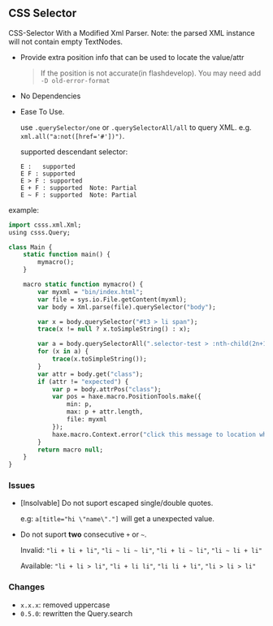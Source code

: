 CSS Selector
--------

CSS-Selector With a Modified Xml Parser. Note: the parsed XML instance will not contain empty TextNodes.

* Provide extra position info that can be used to locate the value/attr

  > If the position is not accurate(in flashdevelop). You may need add `-D old-error-format`

* No Dependencies

* Ease To Use.

  use `.querySelector/one` or `.querySelectorAll/all` to query XML. e.g. `xml.all("a:not([href='#'])")`.

  supported descendant selector:

  ```
  E :   supported
  E F : supported
  E > F : supported
  E + F : supported  Note: Partial
  E ~ F : supported  Note: Partial
  ```

example:

```haxe
import csss.xml.Xml;
using csss.Query;

class Main {
    static function main() {
        mymacro();
    }

    macro static function mymacro() {
        var myxml = "bin/index.html";
        var file = sys.io.File.getContent(myxml);
        var body = Xml.parse(file).querySelector("body");

        var x = body.querySelector("#t3 > li span");                         // equal body.one("#t3 > li span")
        trace(x != null ? x.toSimpleString() : x);

        var a = body.querySelectorAll(".selector-test > :nth-child(2n+1)");  // equal body.all("...")
        for (x in a) {
            trace(x.toSimpleString());
        }
        var attr = body.get("class");
        if (attr != "expected") {
            var p = body.attrPos("class");                                   // got position of attr
            var pos = haxe.macro.PositionTools.make({
                min: p,
                max: p + attr.length,
                file: myxml
            });
            haxe.macro.Context.error("click this message to location where the error occurred.", pos);
        }
        return macro null;
    }
}
```

### Issues

* [Insolvable] Do not suport escaped single/double quotes.

  e.g: `a[title="hi \"name\"."]` will get a unexpected value.

* Do not suport **two** consecutive `+` or `~`.

  Invalid: `"li + li + li"`, `"li ~ li ~ li"`, `"li + li ~ li"`, `"li ~ li + li"`

  Available: `"li + li > li"`, `"li + li li"`, `"li li + li"`, `"li > li > li"`


### Changes


* `x.x.x`: removed uppercase
* `0.5.0`: rewritten the Query.search
